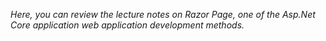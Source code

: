 *Here, you can review the lecture notes on Razor Page, one of the Asp.Net Core application web application development methods.*
